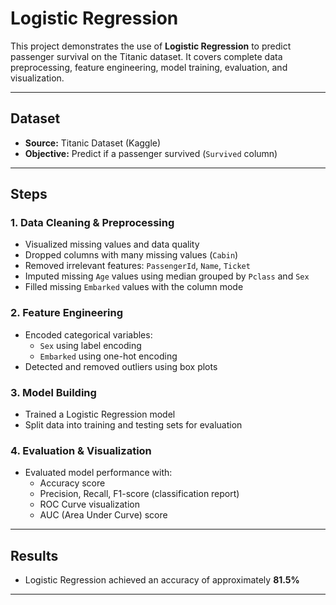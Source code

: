 # Logistic Regression

This project demonstrates the use of **Logistic Regression** to predict passenger survival on the Titanic dataset. It covers complete data preprocessing, feature engineering, model training, evaluation, and visualization.

---

## Dataset
- **Source:** Titanic Dataset (Kaggle)
- **Objective:** Predict if a passenger survived (`Survived` column)

---
## Steps 

### 1. Data Cleaning & Preprocessing
- Visualized missing values and data quality
- Dropped columns with many missing values (`Cabin`)
- Removed irrelevant features: `PassengerId`, `Name`, `Ticket`
- Imputed missing `Age` values using median grouped by `Pclass` and `Sex`
- Filled missing `Embarked` values with the column mode

### 2. Feature Engineering
- Encoded categorical variables:
  - `Sex` using label encoding
  - `Embarked` using one-hot encoding
- Detected and removed outliers using box plots

### 3. Model Building
- Trained a Logistic Regression model
- Split data into training and testing sets for evaluation

### 4. Evaluation & Visualization
- Evaluated model performance with:
  - Accuracy score
  - Precision, Recall, F1-score (classification report)
  - ROC Curve visualization
  - AUC (Area Under Curve) score

---

## Results
- Logistic Regression achieved an accuracy of approximately **81.5%**
 
---
